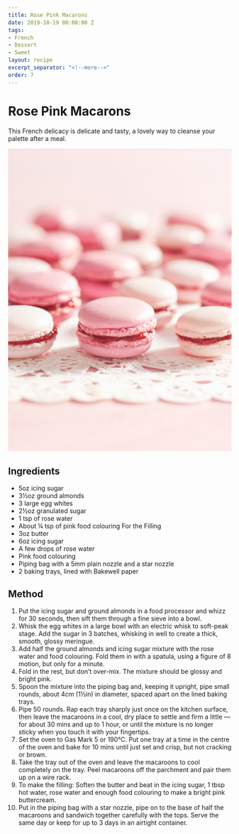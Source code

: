 ```yaml
---
title: Rose Pink Macarons
date: 2019-10-19 00:00:00 Z
tags:
- French
- Dessert
- Sweet
layout: recipe
excerpt_separator: "<!--more-->"
order: 7
---
```


# Rose Pink Macarons

This French delicacy is delicate and tasty, a lovely way to cleanse your palette after a meal.

<!--more-->

[![Rose Pink Macarons](/_uploads/macaron.jpg)](/_uploads/macaron.jpg)

## Ingredients

- 5oz icing sugar
- 3½oz ground almonds
- 3 large egg whites
- 2&#189;oz granulated sugar
- 1 tsp of rose water
- About &#188; tsp of pink food colouring
For the Filling
- 3oz butter
- 6oz icing sugar
- A few drops of rose water
- Pink food colouring
- Piping bag with a 5mm plain nozzle and a star nozzle
- 2 baking trays, lined with Bakewell paper


## Method

1. Put the icing sugar and ground almonds in a food processor and whizz for 30 seconds, then sift them through a fine sieve into a bowl.
2. Whisk the egg whites in a large bowl with an electric whisk to soft-peak stage. Add the sugar in 3 batches, whisking in well to create a thick, smooth, glossy meringue.
3. Add half the ground almonds and icing sugar mixture with the rose water and food colouring. Fold them in with a spatula, using a figure of 8 motion, but only for a minute.
4. Fold in the rest, but don’t over-mix. The mixture should be glossy and bright pink.
5. Spoon the mixture into the piping bag and, keeping it upright, pipe small rounds, about 4cm (1½in) in diameter, spaced apart on the lined baking trays.
6. Pipe 50 rounds. Rap each tray sharply just once on the kitchen surface, then leave the macaroons in a cool, dry place to settle and firm a little — for about 30 mins and up to 1 hour, or until the mixture is no longer sticky when you touch it with your fingertips.
7. Set the oven to Gas Mark 5 or 190°C. Put one tray at a time in the centre of the oven and bake for 10 mins until just set and crisp, but not cracking or brown.
8. Take the tray out of the oven and leave the macaroons to cool completely on the tray. Peel macaroons off the parchment and pair them up on a wire rack.
9. To make the filling: Soften the butter and beat in the icing sugar, 1 tbsp hot water, rose water and enough food colouring to make a bright pink buttercream.
10. Put in the piping bag with a star nozzle, pipe on to the base of half the macaroons and sandwich together carefully with the tops. Serve the same day or keep for up to 3 days in an airtight container.
